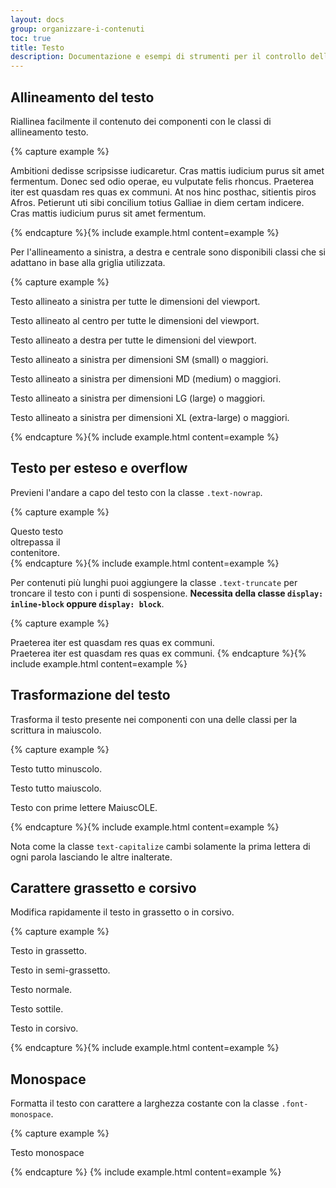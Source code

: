 ```yaml
---
layout: docs
group: organizzare-i-contenuti
toc: true
title: Testo
description: Documentazione e esempi di strumenti per il controllo dell'allineamento nelle aree di testo, dello stile del carattere e altro.
---
```


## Allineamento del testo

Riallinea facilmente il contenuto dei componenti con le classi di allineamento testo.

{% capture example %}

<p class="text-left">Ambitioni dedisse scripsisse iudicaretur. Cras mattis iudicium purus sit amet fermentum. Donec sed odio operae, eu vulputate felis rhoncus. Praeterea iter est quasdam res quas ex communi. At nos hinc posthac, sitientis piros Afros. Petierunt uti sibi concilium totius Galliae in diem certam indicere. Cras mattis iudicium purus sit amet fermentum.</p>
{% endcapture %}{% include example.html content=example %}

Per l'allineamento a sinistra, a destra e centrale sono disponibili classi che si adattano in base alla griglia utilizzata.

{% capture example %}

<p class="text-left">Testo allineato a sinistra per tutte le dimensioni del viewport.</p>
<p class="text-center">Testo allineato al centro per tutte le dimensioni del viewport.</p>
<p class="text-right">Testo allineato a destra per tutte le dimensioni del viewport.</p>

<p class="text-sm-left">Testo allineato a sinistra per dimensioni SM (small) o maggiori.</p>
<p class="text-md-left">Testo allineato a sinistra per dimensioni MD (medium) o maggiori.</p>
<p class="text-lg-left">Testo allineato a sinistra per dimensioni LG (large) o maggiori.</p>
<p class="text-xl-left">Testo allineato a sinistra per dimensioni XL (extra-large) o maggiori.</p>
{% endcapture %}{% include example.html content=example %}

## Testo per esteso e overflow

Previeni l'andare a capo del testo con la classe `.text-nowrap`.

{% capture example %}

<div class="text-nowrap bd-highlight" style="width: 8rem;">
  Questo testo oltrepassa il contenitore.
</div>
{% endcapture %}{% include example.html content=example %}

Per contenuti più lunghi puoi aggiungere la classe `.text-truncate` per troncare il testo con i punti di sospensione. **Necessita della classe `display: inline-block` oppure `display: block`**.

{% capture example %}

<!-- Block level -->
<div class="row">
  <div class="col-2 text-truncate">
    Praeterea iter est quasdam res quas ex communi.
  </div>
</div>

<!-- Inline level -->
<span class="d-inline-block text-truncate" style="max-width: 150px;">
  Praeterea iter est quasdam res quas ex communi.
</span>
{% endcapture %}{% include example.html content=example %}

## Trasformazione del testo

Trasforma il testo presente nei componenti con una delle classi per la scrittura in maiuscolo.

{% capture example %}

<p class="text-lowercase">Testo tutto minuscolo.</p>
<p class="text-uppercase">Testo tutto maiuscolo.</p>
<p class="text-capitalize">Testo con prime lettere MaiuscOLE.</p>
{% endcapture %}{% include example.html content=example %}

Nota come la classe `text-capitalize` cambi solamente la prima lettera di ogni parola lasciando le altre inalterate.

## Carattere grassetto e corsivo

Modifica rapidamente il testo in grassetto o in corsivo.

{% capture example %}

<p class="font-weight-bold">Testo in grassetto.</p>
<p class="font-weight-semibold">Testo in semi-grassetto.</p>
<p class="font-weight-normal">Testo normale.</p>
<p class="font-weight-light">Testo sottile.</p>
<p class="font-italic">Testo in corsivo.</p>
{% endcapture %}{% include example.html content=example %}

## Monospace

Formatta il testo con carattere a larghezza costante con la classe `.font-monospace`.

{% capture example %}

<p class="font-monospace">Testo monospace</p>
{% endcapture %}
{% include example.html content=example %}

